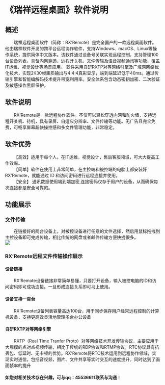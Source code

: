 # 《瑞祥远程桌面》软件说明
## 概述
&emsp;&emsp;瑞祥远程桌面软件（简称：RX’Remote）是完全国产的一款远程桌面软件。他由瑞祥软件开发的跨平台远程协作软件，支持Windows、macOS、Linux等操作系统，提供简体中文版本。该软件通过设备号关联实现远程控制，支持管理100台设备列表，具备内网穿透、远程开关机、文件传输及语音视频通讯等功能，覆盖IT运维、视觉设计等场景应用。 软件采用自研RXTP对等网络引擎及广域网网络优化技术，实现2K30帧画质输出与4:4:4真彩显示，端到端延迟低于40ms。通过传输引擎和智能编解码技术提升带宽利用率。安全体系包含动态密钥加密、二次验证及敏感操作黑屏保护。     
## 软件说明
&emsp;&emsp;RX’Remote是一款远程协作软件。不仅可以轻松穿透内网和防火墙，支持远程开关机、待机，具有录屏、自适应分辨率、文件传输等功能。无广告且完全免费，可畅享屏幕超快操控感和多文件管理功能，非常稳定。   
## 软件优势
&emsp;&emsp;【高效】适用于每个人，在IT运维，视觉设计，售后客服领域，可大大提高工作效率。    
&emsp;&emsp;【简单】软件在使用上非常简单，在主控端和被控端的电脑上都安装好 RX’Remote，就能通过 ID 和访问密码进行远程连接并使用。   
&emsp;&emsp;【安全】 通讯数据使用端到端加密,连接密码仅存于用户的设备，从而确保每次连接都是安全可靠的。   
## 功能展示
### 文件传输
&emsp;&emsp;在链接好的两台设备上，对被控设备进行任意的文件选择，然后用鼠标拖拽到主控设备即可完成传输，相比传统的网盘或者邮件传输方便快捷很多。   
<img src="http://14.103.85.174:8800/rxremote/img/filetransfer.png">
### RX’Remote远程文件传输操作展示
#### 设备链接
&emsp;&emsp;RX’Remote设备链接非常简单易懂，只要打开设备，输入被控电脑的ID和访问密码即可成功连接。一旦形成连接关系即可马上使用。    
#### 设备支持一百台  
&emsp;&emsp;RX’Remote设备列表容量高达100台，用于同步保存用户经常远程控制的计算机设备，支持更高效灵活地管理多台办公设备   
#### 自研RXTP对等网络引擎
&emsp;&emsp;RXTP（Real Time Tranfer Proto）对等网络技术开发传输协议，主要应用于大规模的点对点视频传输，相比于传统的RDP协议和RTMP协议，RTC协议具有抗丢包、低延时、无卡顿的优势。RX’Remote将RTC技术运用到远程协作领域，实现实时通信，包括音视频，图片、文件共享等实时交互的速度提升，同时达到了画面帧率的提升  
#### 如您对相关技术存在兴趣，可与qq：45536611联系与沟通！
